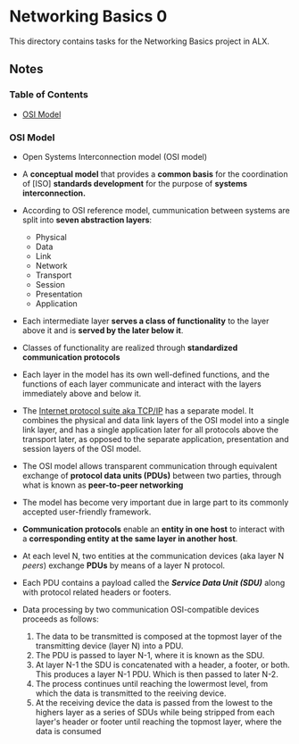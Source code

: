 # Networking Basics 0

This directory contains tasks for the Networking Basics project in ALX.

## Notes

### Table of Contents

- [OSI Model](#osi-model)

### OSI Model<a name="osi-model" />

- Open Systems Interconnection model (OSI model)
- A **conceptual model** that provides a **common basis** for the coordination of \[ISO\] **standards development** for the purpose of **systems interconnection.**
- According to OSI reference model, cummunication between systems are split into **seven abstraction layers**:
  - Physical
  - Data
  - Link
  - Network
  - Transport
  - Session
  - Presentation
  - Application
- Each intermediate layer **serves a class of functionality** to the layer above it and is **served by the later below it**.
- Classes of functionality are realized through **standardized communication protocols**
- Each layer in the model has its own well-defined functions, and the functions of each layer communicate and interact with the layers immediately above and below it.
- The [Internet protocol suite aka TCP/IP](https://en.wikipedia.org/wiki/Internet_protocol_suite) has a separate model. It combines the physical and data link layers of the OSI model into a single link layer, and has a single application later for all protocols above the transport later, as opposed to the separate application, presentation and session layers of the OSI model.
- The OSI model allows transparent communication through equivalent exchange of **protocol data units (PDUs)** between two parties, through what is known as **peer-to-peer networking**
- The model has become very important due in large part to its commonly accepted user-friendly framework.
- **Communication protocols** enable an **entity in one host** to interact with a **corresponding entity at the same layer in another host**.
- At each level N, two entities at the communication devices (aka layer N *peers*) exchange **PDUs** by means of a layer N protocol.
- Each PDU contains a payload called the ***Service Data Unit (SDU)*** along with protocol related headers or footers.  

- Data processing by two communication OSI-compatible devices proceeds as follows:
  1. The data to be transmitted is composed at the topmost layer of the transmitting device (layer N) into a PDU.
  2. The PDU is passed to layer N-1, where it is known as the SDU.
  3. At layer N-1 the SDU is concatenated with a header, a footer, or both. This produces a layer N-1 PDU. Which is then passed to later N-2.
  4. The process continues until reaching the lowermost level, from which the data is transmitted to the reeiving device.
  5. At the receiving device the data is passed from the lowest to the highers layer as a series of SDUs while being stripped from each layer's header or footer until reaching the topmost layer, where the data is consumed

